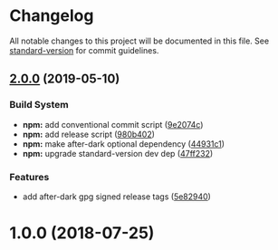 # Changelog

All notable changes to this project will be documented in this file. See [standard-version](https://github.com/conventional-changelog/standard-version) for commit guidelines.

## [2.0.0](https://codeberg.org/vhs/fractal-forest/compare/v1.0.0...v2.0.0) (2019-05-10)


### Build System

* **npm:** add conventional commit script ([9e2074c](https://codeberg.org/vhs/fractal-forest/commit/9e2074c))
* **npm:** add release script ([980b402](https://codeberg.org/vhs/fractal-forest/commit/980b402))
* **npm:** make after-dark optional dependency ([44931c1](https://codeberg.org/vhs/fractal-forest/commit/44931c1))
* **npm:** upgrade standard-version dev dep ([47ff232](https://codeberg.org/vhs/fractal-forest/commit/47ff232))


### Features

* add after-dark gpg signed release tags ([5e82940](https://codeberg.org/vhs/fractal-forest/commit/5e82940))



<a name="1.0.0"></a>
# 1.0.0 (2018-07-25)
